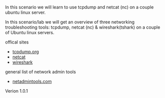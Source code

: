 
In this scenario we will learn to use tcpdump and netcat (nc) on a couple  ubuntu linux server.


In this scenario/lab we will get an overview of three networking troubleshooting tools: tcpdump, netcat (nc) & wireshark(tshark) on a couple of  Ubuntu linux servers.


offical sites
- [tcpdump.org](https://www.tcpdump.org/)
- [netcat](http://netcat.sourceforge.net/)
- [wireshark](https://www.wireshark.org/)

general list of network admin tools
- [netadmintools.com](https://www.netadmintools.com/)


Verion 1.0.1